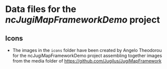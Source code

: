 # Data files for the *ncJugiMapFrameworkDemo* project

## Icons

- The images in the `icons` folder have been created by Angelo Theodorou for the ncJugiMapFrameworkDemo project assembling together images from the media folder of https://github.com/Jugilus/JugiMapFramework
